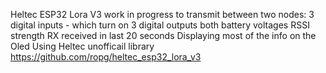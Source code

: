 Heltec ESP32 Lora V3 work in progress to transmit between two nodes:
3 digital inputs - which turn on 3 digital outputs
both battery voltages
RSSI strength
RX received in last 20 seconds
Displaying most of the info on the Oled
Using Heltec unofficail library https://github.com/ropg/heltec_esp32_lora_v3
